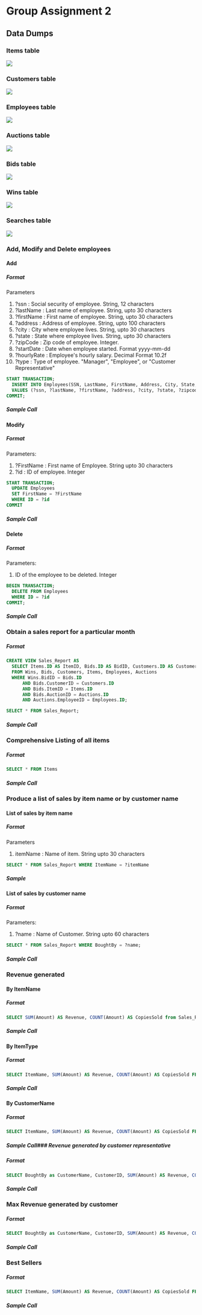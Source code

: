 # Group Assignment 2

## Data Dumps

### Items table

![](img/ItemsTable.png)

### Customers table

![](img/CustomersTable.png)

### Employees table

![](img/EmployeesTable.png)

### Auctions table

![](img/AuctionsTable.png)

### Bids table

![](img/BidsTable.png)

### Wins table

![](img/WinsTable.png)

### Searches table

![](img/SearchesTable.png)

### Add, Modify and Delete employees

#### Add

##### Format

Parameters

1. ?ssn : Social security of employee. String, 12 characters
2. ?lastName : Last name of employee. String, upto 30 characters
3. ?firstName : First name of employee. String, upto 30 characters
4. ?address : Address of employee. String, upto 100 characters
5. ?city : City where employee lives. String, upto 30 characters
6. ?state : State where employee lives. String, upto 30 characters
7. ?zipCode : Zip code of employee. Integer.
8. ?startDate : Date when employee started. Format yyyy-mm-dd
9. ?hourlyRate : Employee's hourly salary. Decimal Format 10.2f
10. ?type : Type of employee. "Manager", "Employee", or "Customer Representative"


```SQL
START TRANSACTION;
  INSERT INTO Employees(SSN, LastName, FirstName, Address, City, State, ZipCode, Telephone, StartDate, HourlyRate, Type)
  VALUES (?ssn, ?lastName, ?firstName, ?address, ?city, ?state, ?zipcode,?phone,?startDate,?hourlyRate,?type);
COMMIT;
```

##### Sample Call

#### Modify

##### Format

Parameters:
1. ?FirstName : First name of Employee. String upto 30 characters
2. ?id : ID of employee. Integer

```SQL
START TRANSACTION;
  UPDATE Employees
  SET FirstName = ?FirstName
  WHERE ID = ?id
COMMIT
```

##### Sample Call

#### Delete

##### Format

Parameters:
1. ID of the employee to be deleted. Integer

```SQL
BEGIN TRANSACTION;
  DELETE FROM Employees
  WHERE ID = ?id
COMMIT;
```

##### Sample Call

### Obtain a sales report for a particular month

##### Format

```SQL
CREATE VIEW Sales_Report AS
  SELECT Items.ID AS ItemID, Bids.ID AS BidID, Customers.ID AS CustomerID, Employees.ID AS MonitorID, Wins.Time AS Time, concat(Customers.LastName, ' ', Customers.FirstName) AS BoughtBy, Bids.Amount AS Amount, Customers.Email As Email, Items.Name AS ItemName, Items.Type AS ItemType, concat(Employees.FirstName, ' ', Employees.LastName) AS MonitorName
  FROM Wins, Bids, Customers, Items, Employees, Auctions
  WHERE Wins.BidID = Bids.ID
      AND Bids.CustomerID = Customers.ID
      AND Bids.ItemID = Items.ID
      AND Bids.AuctionID = Auctions.ID
      AND Auctions.EmployeeID = Employees.ID;

SELECT * FROM Sales_Report;
```

##### Sample Call

### Comprehensive Listing of all items

##### Format

```SQL
SELECT * FROM Items
```

##### Sample Call

### Produce a list of sales by item name or by customer name

#### List of sales by item name

##### Format

Parameters
1. itemName : Name of item. String upto 30 characters

```SQL
SELECT * FROM Sales_Report WHERE ItemName = ?itemName
```

##### Sample

#### List of sales by customer name

##### Format

Parameters:
1. ?name : Name of Customer. String upto 60 characters

```SQL
SELECT * FROM Sales_Report WHERE BoughtBy = ?name;
```

##### Sample Call

### Revenue generated

#### By ItemName

##### Format

```SQL
SELECT SUM(Amount) AS Revenue, COUNT(Amount) AS CopiesSold from Sales_Report where ItemName = 'Titanic';
```

##### Sample Call

#### By ItemType

##### Format

```SQL
SELECT ItemName, SUM(Amount) AS Revenue, COUNT(Amount) AS CopiesSold FROM Sales_Report WHERE ItemType = 'DVD' GROUP BY ItemName;
```

##### Sample Call

#### By CustomerName

##### Format

```SQL
SELECT ItemName, SUM(Amount) AS Revenue, COUNT(Amount) AS CopiesSold FROM Sales_Report WHERE BoughtBy = 'Du Haixia' GROUP BY ItemName
```

##### Sample Call### Revenue generated by customer representative

##### Format

```SQL
SELECT BoughtBy as CustomerName, CustomerID, SUM(Amount) AS Revenue, COUNT(Amount) AS ItemsPurchased FROM Sales_Report GROUP BY MonitorID ORDER BY Revenue DESC LIMIT 1
```

##### Sample Call

### Max Revenue generated by customer

##### Format

```SQL
SELECT BoughtBy as CustomerName, CustomerID, SUM(Amount) AS Revenue, COUNT(Amount) AS ItemsPurchased FROM Sales_Report GROUP BY MonitorID ORDER BY Revenue DESC LIMIT 1
```

##### Sample Call

### Best Sellers

##### Format

```SQL
SELECT ItemName, SUM(Amount) AS Revenue, COUNT(Amount) AS CopiesSold FROM Sales_Report GROUP BY ItemID ORDER BY Revenue DESC
```

##### Sample Call
